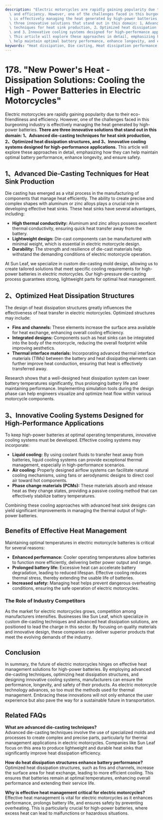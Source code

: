 ```yaml
---
description: "Electric motorcycles are rapidly gaining popularity due to their eco-friendliness\
  \ and efficiency. However, one of the challenges faced in this burgeoning industry\
  \ is effectively managing the heat generated by high-power batteries. **There are\
  \ three innovative solutions that stand out in this domain: 1、Advanced die-casting\
  \ techniques for heat sink production, 2、Optimized heat dissipation structures,\
  \ and 3、Innovative cooling systems designed for high-performance applications.**\
  \ This article will explore these approaches in detail, emphasizing how they can\
  \ help maintain optimal battery performance, enhance longevity, and ensure safety."
keywords: "Heat dissipation, Die casting, Heat dissipation performance, Heat dissipation system"
---
```

# 178. "New Power's Heat - Dissipation Solutions: Cooling the High - Power Batteries in Electric Motorcycles"

Electric motorcycles are rapidly gaining popularity due to their eco-friendliness and efficiency. However, one of the challenges faced in this burgeoning industry is effectively managing the heat generated by high-power batteries. **There are three innovative solutions that stand out in this domain: 1、Advanced die-casting techniques for heat sink production, 2、Optimized heat dissipation structures, and 3、Innovative cooling systems designed for high-performance applications.** This article will explore these approaches in detail, emphasizing how they can help maintain optimal battery performance, enhance longevity, and ensure safety.

## **1、Advanced Die-Casting Techniques for Heat Sink Production**

Die casting has emerged as a vital process in the manufacturing of components that manage heat efficiently. The ability to create precise and complex shapes with aluminum or zinc alloys plays a crucial role in developing effective heat sinks. These heat sinks have several advantages, including:

- **High thermal conductivity:** Aluminum and zinc alloys possess excellent thermal conductivity, ensuring quick heat transfer away from the battery.
- **Lightweight design:** Die-cast components can be manufactured with minimal weight, which is essential in electric motorcycle design.
- **Durability:** The strength and resilience of die-cast materials help withstand the demanding conditions of electric motorcycle operation.

At Sun Leaf, we specialize in custom die-casting mold design, allowing us to create tailored solutions that meet specific cooling requirements for high-power batteries in electric motorcycles. Our high-pressure die-casting process guarantees strong, lightweight parts for optimal heat management.

## **2、Optimized Heat Dissipation Structures**

The design of heat dissipation structures greatly influences the effectiveness of heat transfer in electric motorcycles. Optimized structures may include:

- **Fins and channels:** These elements increase the surface area available for heat exchange, enhancing overall cooling efficiency.
- **Integrated designs:** Components such as heat sinks can be integrated into the body of the motorcycle, reducing the overall footprint while improving aesthetics.
- **Thermal interface materials:** Incorporating advanced thermal interface materials (TIMs) between the battery and heat dissipating elements can further improve heat conduction, ensuring that heat is effectively transferred away.

Research shows that a well-designed heat dissipation system can lower battery temperatures significantly, thus prolonging battery life and maintaining performance. Implementing simulation tools during the design phase can help engineers visualize and optimize heat flow within various motorcycle components.

## **3、Innovative Cooling Systems Designed for High-Performance Applications**

To keep high-power batteries at optimal operating temperatures, innovative cooling systems must be developed. Effective cooling systems may incorporate:

- **Liquid cooling:** By using coolant fluids to transfer heat away from batteries, liquid cooling systems can provide exceptional thermal management, especially in high-performance scenarios.
- **Air cooling:** Properly designed airflow systems can facilitate natural cooling mechanisms, using fans or aerodynamic designs to direct cool air toward hot components.
- **Phase change materials (PCMs):** These materials absorb and release heat as they change states, providing a passive cooling method that can effectively stabilize battery temperatures.

Combining these cooling approaches with advanced heat sink designs can yield significant improvements in managing the thermal output of high-power batteries.

## **Benefits of Effective Heat Management**

Maintaining optimal temperatures in electric motorcycle batteries is critical for several reasons:

- **Enhanced performance:** Cooler operating temperatures allow batteries to function more efficiently, delivering better power output and range.
- **Prolonged battery life:** Excessive heat can accelerate battery degradation, leading to reduced lifespan. Effective cooling reduces thermal stress, thereby extending the usable life of batteries.
- **Increased safety:** Managing heat helps prevent dangerous overheating conditions, ensuring the safe operation of electric motorcycles.

### **The Role of Industry Competitors**

As the market for electric motorcycles grows, competition among manufacturers intensifies. Businesses like Sun Leaf, which specialize in custom die-casting techniques and advanced heat dissipation solutions, are positioned to lead the charge in this sector. By focusing on quality materials and innovative design, these companies can deliver superior products that meet the evolving demands of the industry.

## **Conclusion**

In summary, the future of electric motorcycles hinges on effective heat management solutions for high-power batteries. By employing advanced die-casting techniques, optimizing heat dissipation structures, and designing innovative cooling systems, manufacturers can ensure the performance, longevity, and safety of their products. As electric motorcycle technology advances, so too must the methods used for thermal management. Embracing these innovations will not only enhance the user experience but also pave the way for a sustainable future in transportation.

## Related FAQs

**What are advanced die-casting techniques?**  
Advanced die-casting techniques involve the use of specialized molds and processes to create complex and precise parts, particularly for thermal management applications in electric motorcycles. Companies like Sun Leaf focus on this area to produce lightweight and durable heat sinks that significantly improve heat dissipation efficiency.

**How do heat dissipation structures enhance battery performance?**  
Optimized heat dissipation structures, such as fins and channels, increase the surface area for heat exchange, leading to more efficient cooling. This ensures that batteries remain at optimal temperatures, enhancing overall performance and extending their service life.

**Why is effective heat management critical for electric motorcycles?**  
Effective heat management is vital for electric motorcycles as it enhances performance, prolongs battery life, and ensures safety by preventing overheating. This is particularly crucial for high-power batteries, where excess heat can lead to malfunctions or hazardous situations.
